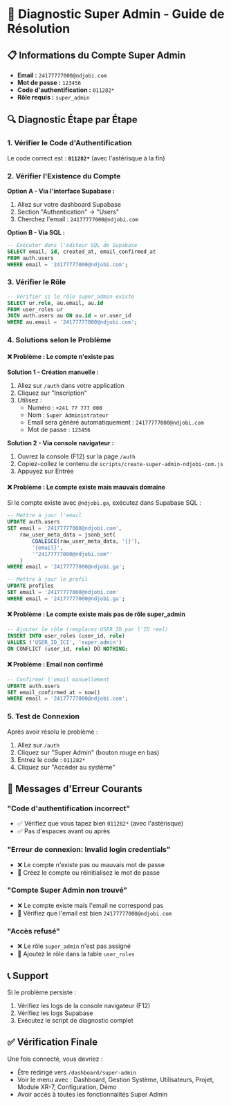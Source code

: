 # 🔧 Diagnostic Super Admin - Guide de Résolution

## 📋 Informations du Compte Super Admin

- **Email :** `24177777000@ndjobi.com`
- **Mot de passe :** `123456`
- **Code d'authentification :** `011282*`
- **Rôle requis :** `super_admin`

## 🔍 Diagnostic Étape par Étape

### 1. Vérifier le Code d'Authentification

Le code correct est : **`011282*`** (avec l'astérisque à la fin)

### 2. Vérifier l'Existence du Compte

**Option A - Via l'interface Supabase :**
1. Allez sur votre dashboard Supabase
2. Section "Authentication" → "Users"
3. Cherchez l'email : `24177777000@ndjobi.com`

**Option B - Via SQL :**
```sql
-- Exécuter dans l'éditeur SQL de Supabase
SELECT email, id, created_at, email_confirmed_at 
FROM auth.users 
WHERE email = '24177777000@ndjobi.com';
```

### 3. Vérifier le Rôle

```sql
-- Vérifier si le rôle super_admin existe
SELECT ur.role, au.email, au.id
FROM user_roles ur 
JOIN auth.users au ON au.id = ur.user_id 
WHERE au.email = '24177777000@ndjobi.com';
```

### 4. Solutions selon le Problème

#### ❌ **Problème : Le compte n'existe pas**

**Solution 1 - Création manuelle :**
1. Allez sur `/auth` dans votre application
2. Cliquez sur "Inscription"
3. Utilisez :
   - Numéro : `+241 77 777 000`
   - Nom : `Super Administrateur`
   - Email sera généré automatiquement : `24177777000@ndjobi.com`
   - Mot de passe : `123456`

**Solution 2 - Via console navigateur :**
1. Ouvrez la console (F12) sur la page `/auth`
2. Copiez-collez le contenu de `scripts/create-super-admin-ndjobi-com.js`
3. Appuyez sur Entrée

#### ❌ **Problème : Le compte existe mais mauvais domaine**

Si le compte existe avec `@ndjobi.ga`, exécutez dans Supabase SQL :
```sql
-- Mettre à jour l'email
UPDATE auth.users 
SET email = '24177777000@ndjobi.com',
    raw_user_meta_data = jsonb_set(
        COALESCE(raw_user_meta_data, '{}'),
        '{email}',
        '"24177777000@ndjobi.com"'
    )
WHERE email = '24177777000@ndjobi.ga';

-- Mettre à jour le profil
UPDATE profiles 
SET email = '24177777000@ndjobi.com'
WHERE email = '24177777000@ndjobi.ga';
```

#### ❌ **Problème : Le compte existe mais pas de rôle super_admin**

```sql
-- Ajouter le rôle (remplacez USER_ID par l'ID réel)
INSERT INTO user_roles (user_id, role) 
VALUES ('USER_ID_ICI', 'super_admin')
ON CONFLICT (user_id, role) DO NOTHING;
```

#### ❌ **Problème : Email non confirmé**

```sql
-- Confirmer l'email manuellement
UPDATE auth.users 
SET email_confirmed_at = now()
WHERE email = '24177777000@ndjobi.com';
```

### 5. Test de Connexion

Après avoir résolu le problème :

1. Allez sur `/auth`
2. Cliquez sur "Super Admin" (bouton rouge en bas)
3. Entrez le code : `011282*`
4. Cliquez sur "Accéder au système"

## 🚨 Messages d'Erreur Courants

### "Code d'authentification incorrect"
- ✅ Vérifiez que vous tapez bien `011282*` (avec l'astérisque)
- ✅ Pas d'espaces avant ou après

### "Erreur de connexion: Invalid login credentials"
- ❌ Le compte n'existe pas ou mauvais mot de passe
- 🔧 Créez le compte ou réinitialisez le mot de passe

### "Compte Super Admin non trouvé"
- ❌ Le compte existe mais l'email ne correspond pas
- 🔧 Vérifiez que l'email est bien `24177777000@ndjobi.com`

### "Accès refusé"
- ❌ Le rôle `super_admin` n'est pas assigné
- 🔧 Ajoutez le rôle dans la table `user_roles`

## 📞 Support

Si le problème persiste :
1. Vérifiez les logs de la console navigateur (F12)
2. Vérifiez les logs Supabase
3. Exécutez le script de diagnostic complet

## ✅ Vérification Finale

Une fois connecté, vous devriez :
- Être redirigé vers `/dashboard/super-admin`
- Voir le menu avec : Dashboard, Gestion Système, Utilisateurs, Projet, Module XR-7, Configuration, Démo
- Avoir accès à toutes les fonctionnalités Super Admin
